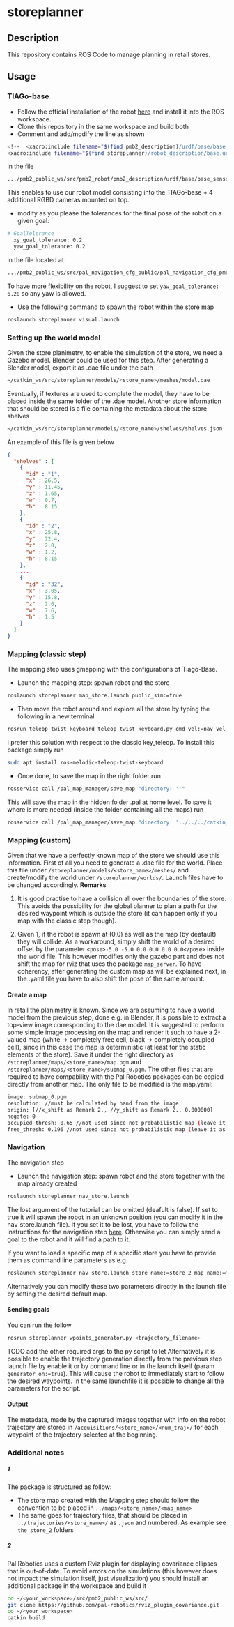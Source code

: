 # storeplanner

## Description
This repository contains ROS Code to manage planning in retail stores.
## Usage
### TIAGo-base
* Follow the official installation of the robot [here](http://wiki.ros.org/Robots/PMB-2/Tutorials/Installation/PMB2Simulation) and install it into the ROS workspace.
* Clone this repository in the same workspace and build both
* Comment and add/modify the line as shown
```bash
<!--  <xacro:include filename="$(find pmb2_description)/urdf/base/base.urdf.xacro"/> -->
<xacro:include filename="$(find storeplanner)/robot_description/base.urdf.xacro"/>
```
in the file 
```bash
.../pmb2_public_ws/src/pmb2_robot/pmb2_description/urdf/base/base_sensors.urdf.xacro
```
This enables to use our robot model consisting into the TIAGo-base + 4 additional RGBD cameras mounted on top.
* modify as you please the tolerances for the final pose of the robot on a given goal: 

```bash
# GoalTolerance
  xy_goal_tolerance: 0.2
  yaw_goal_tolerance: 0.2
```
in the file located at
```bash
.../pmb2_public_ws/src/pal_navigation_cfg_public/pal_navigation_cfg_pmb2/config/base/teb/
```
To have more flexibility on the robot, I suggest to set ```yaw_goal_tolerance: 6.28``` so any yaw is allowed.

* Use the following command to spawn the robot within the store map
```bash
roslaunch storeplanner visual.launch
```

### Setting up the world model
Given the store planimetry, to enable the simulation of the store, we need a Gazebo model. Blender could be used for this step.
After generating a Blender model, export it as .dae file under the path
```bash
~/catkin_ws/src/storeplanner/models/<store_name>/meshes/model.dae
```
Eventually, if textures are used to complete the model, they have to be placed inside the same folder of the .dae model.
Another store information that should be stored is a file containing the metadata about the store shelves
```bash
~/catkin_ws/src/storeplanner/models/<store_name>/shelves/shelves.json
```
An example of this file is given below
```json
{
  "shelves" : [
    {
      "id" : "1", 
      "x" : 26.5,
      "y" : 11.45,
      "z" : 1.65,
      "w" : 0.7,
      "h" : 8.15
    },
    {
      "id" : "2",
      "x" : 25.8,
      "y" : 22.4,
      "z" : 2.0,
      "w" : 1.2,
      "h" : 8.15
    },
    ...
    {
      "id" : "32",
      "x" : 3.05,
      "y" : 15.8,
      "z" : 2.0,
      "w" : 7.6,
      "h" : 1.5
    }
  ]
}
```
### Mapping (classic step)
The mapping step uses gmapping with the configurations of Tiago-Base.
* Launch the mapping step: spawn robot and the store
```bash
roslaunch storeplanner map_store.launch public_sim:=true
```
* Then move the robot around and explore all the store by typing the following in a new terminal
```bash
rosrun teleop_twist_keyboard teleop_twist_keyboard.py cmd_vel:=nav_vel
```
I prefer this solution with respect to the classic key_teleop. To install this package simply run
```bash
sudo apt install ros-melodic-teleop-twist-keyboard
```
* Once done, to save the map in the right folder run
```bash
rosservice call /pal_map_manager/save_map "directory: ''"
```
This will save the map in the hidden folder .pal at home level. To save it where is more needed (inside the folder containing all the maps) run
```bash
rosservice call /pal_map_manager/save_map "directory: '../../../catkin_ws/src/storeplanner/maps/<store_name>/<map_name>'"
```

### Mapping (custom)
Given that we have a perfectly known map of the store we should use this information.
First of all you need to generate a .dae file for the world. Place this file under ```/storeplanner/models/<store_name>/meshes/``` and create/modify the world under ```/storeplanner/worlds/```. Launch files have to be changed accordingly.
**Remarks** 
1. It is good practise to have a collision all over the boundaries of the store. This avoids the possibility for the global planner to plan a path for the desired waypoint which is outside the store (it can happen only if you map with the classic step though). 

2. Given 1, if the robot is spawn at (0,0) as well as the map (by deafault) they will collide. As a workaround, simply shift the world of a desired offset by the parameter ```<pose>-5.0 -5.0 0.0 0.0 0.0 0.0</pose>``` inside the world file. This however modifies only the gazebo part and does not shift the map for rviz that uses the package ```map_server```. To have coherency, after generating the custom map as will be explained next, in the .yaml file you have to also shift the pose of the same amount.

#### Create a map
In retail the planimetry is known. Since we are assuming to have a world model from the previous step, done e.g. in Blender, it is possible to extract a top-view image corresponding to the dae model. It is suggested to perform some simple image processing on the map and render it such to have a 2-valued map (white -> completely free cell, black -> completely occupied cell), since in this case the map is deterministic (at least for the static elements of the store).
Save it under the right directory as ```/storeplanner/maps/<store_name>/map.pgm``` and ```/storeplanner/maps/<store_name>/submap_0.pgm```. The other files that are required to have compability with the Pal Robotics packages can be copied directly from another map. The only file to be modified is the map.yaml:
```bash
image: submap_0.pgm
resolution: //must be calculated by hand from the image
origin: [//x_shift as Remark 2., //y_shift as Remark 2., 0.000000]
negate: 0
occupied_thresh: 0.65 //not used since not probabilistic map (leave it as it is)
free_thresh: 0.196 //not used since not probabilistic map (leave it as it is)
```

### Navigation
The navigation step
* Launch the navigation step: spawn robot and the store together with the map already created
```bash
roslaunch storeplanner nav_store.launch 
```
The lost argument of the tutorial can be omitted (deafult is false). If set to true it will spawn the robot in an unknown position (you can modify it in the nav_store.launch file). If you set it to be lost, you have to follow the instructions for the navigation step [here](http://wiki.ros.org/Robots/PMB-2/Tutorials/Navigation/Localization). Otherwise you can simply send a goal to the robot and it will find a path to it.

If you want to load a specific map of a specific store you have to provide them as command line parameters as e.g.
```bash
roslaunch storeplanner nav_store.launch store_name:=store_2 map_name:=map
```
Alternatively you can modify these two parameters directly in the launch file by setting the desired default map.

#### Sending goals
You can run the follow
```bash
rosrun storeplanner wpoints_generator.py <trajectory_filename>
```
TODO add the other required args to the py script
to let
Alternatively it is possible to enable the trajectory generation directly from the previous step launch file by enable it or by command line or in the launch itself (param ```generator_on:=true```). This will cause the robot to immediately start to follow the desired waypoints. In the same launchfile it is possible to change all the parameters for the script.

#### Output
The metadata, made by the captured images together with info on the robot trajectory are stored in ```/acquisitions/<store_name>/<num_traj>/``` for each waypoint of the trajectory selected at the beginning.

### Additional notes
##### 1
The package is structured as follow:
- The store map created with the Mapping step should follow the convention to be placed in ```../maps/<store_name>/<map_name>```
- The same goes for trajectory files, that should be placed in ```../trajectories/<store_name>/``` as ```.json``` and numbered. As example see ```the store_2``` folders
##### 2
Pal Robotics uses a custom Rviz plugin for displaying covariance ellipses that is out-of-date. To avoid errors on the simulations (this however does not impact the simulation itself, just visualization) you should install an additional package in the workspace and build it
```bash
cd ~/<your_workspace>/src/pmb2_public_ws/src/
git clone https://github.com/pal-robotics/rviz_plugin_covariance.git
cd ~/<your_workspace>
catkin build
```

